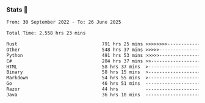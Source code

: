 ### Stats 👋
<!--START_SECTION:waka-->

```txt
From: 30 September 2022 - To: 26 June 2025

Total Time: 2,558 hrs 23 mins

Rust                               791 hrs 25 mins >>>>>>>>-----------------   30.93 %
Other                              548 hrs 37 mins >>>>>--------------------   21.44 %
Python                             491 hrs 53 mins >>>>>--------------------   19.23 %
C#                                 204 hrs 37 mins >>-----------------------   08.00 %
HTML                               58 hrs 37 mins  >------------------------   02.29 %
Binary                             58 hrs 15 mins  >------------------------   02.28 %
Markdown                           54 hrs 55 mins  >------------------------   02.15 %
Go                                 46 hrs 51 mins  -------------------------   01.83 %
Razor                              44 hrs          -------------------------   01.72 %
Java                               36 hrs 10 mins  -------------------------   01.41 %
```

<!--END_SECTION:waka-->

<!--
**buhaytza2005/buhaytza2005** is a ✨ _special_ ✨ repository because its `README.md` (this file) appears on your GitHub profile.

Here are some ideas to get you started:

- 🔭 I’m currently working on ...
- 🌱 I’m currently learning ...
- 👯 I’m looking to collaborate on ...
- 🤔 I’m looking for help with ...
- 💬 Ask me about ...
- 📫 How to reach me: ...
- 😄 Pronouns: ...
- ⚡ Fun fact: ...
-->


